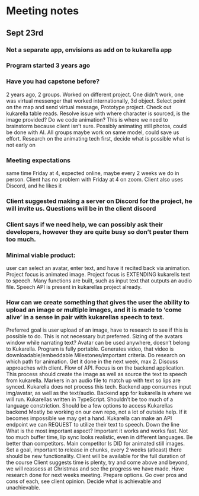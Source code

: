 # Meeting notes
## Sept 23rd

### Not a separate app, envisions as add on to kukarella app
### Program started 3 years ago
### Have you had capstone before?
2 years ago, 2 groups. Worked on different project. One didn’t work, one was virtual messenger that worked internationally, 3d object. Select point on the map and send virtual message, Prototype project. Check out kukarella table reads. Resolve issue with where character is sourced, is the image provided? Do we code animation? This is where we need to brainstorm because client isn’t sure. Possibly animating still photos, could be done with AI. All groups maybe work on same model, could save us effort. Research on the animating tech first, decide what is possible what is not early on
### Meeting expectations
same time Friday at 4, expected online, maybe every 2 weeks we do in person. Client has no problem with Friday at 4 on zoom. Client also uses Discord, and he likes it
### Client suggested making a server on Discord for the project, he will invite us. Questions will be in the client discord
### Client says if we need help, we can possibly ask their developers, however they are quite busy so don’t pester them too much.
### Minimal viable product: 
user can select an avatar, enter text, and have it recited back via animation. Project focus is animated image. Project focus is EXTENDING kukarells text to speech. Many functions are built, such as input text that outputs an audio file. Speech API is present in kukarellas project already.
### How can we create something that gives the user the ability to upload an image or multiple images, and it is made to ‘come alive’ in a sense in pair with kukarellas speech to text.
Preferred goal is user upload of an image, have to research to see if this is possible to do. This is not necessary but preferred.
Sizing of the avatars window while narrating text?
Avatar can be used anywhere, doesn’t belong to Kukarella.
Program is fully portable. Generates video, that video is downloadable/embeddable
Milestones/important criteria. Do research on which path for animation. Get it done in the next week, max 2. Discuss approaches with client.
Flow of API. Focus is on the backend application. This process should create the image as well as source the text to speech from kukarella. 
Markers in an audio file to match up with text so lips are synced. Kukarella does not process this tech.
Backend app consumes input img/avatar, as well as the text/audio.
Backend app for kukarella is where we will run. Kukarellas written in TypeScript.
Shouldn’t be too much of a language constriction. Should be a few options to access Kukarellas backend
Mostly be working on our own repo, not a lot of outside help. If it becomes impossible we may get a hand.
Kukarella can make an API endpoint we can REQUEST to utilize their text to speech. Down the line
What is the most important aspect? Important it works and works fast. Not too much buffer time, lip sync looks realistic, even in different languages. Be better than competitors. Main competitor Is DID for animated still images. 
Set a goal, important to release in chunks, every 2 weeks (atleast) there should be new functionality.
Client will be available for the full duration of the course
Client suggests time is plenty, try and come above and beyond, we will reassess at Christmas and see the progress we have made.
Have research done for next weeks meeting. Prepare options. Go over pros and cons of each, see client opinion. Decide what is achievable and unachievable.

